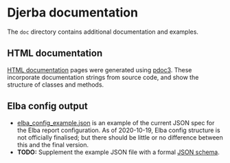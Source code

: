 Djerba documentation
====================

The `doc` directory contains additional documentation and examples.

## HTML documentation

[HTML documentation](./doc/html/djerba/index.html) pages were generated using [pdoc3](https://pdoc3.github.io/pdoc/). These incorporate documentation strings from source code, and show the structure of classes and methods.

## Elba config output

- [elba_config_example.json](./elba_config_example.json) is an example of the current JSON spec for the Elba report configuration. As of 2020-10-19, Elba config structure is not officially finalised; but there should be little or no difference between this and the final version.
- **TODO:** Supplement the example JSON file with a formal [JSON schema](https://json-schema.org/).
